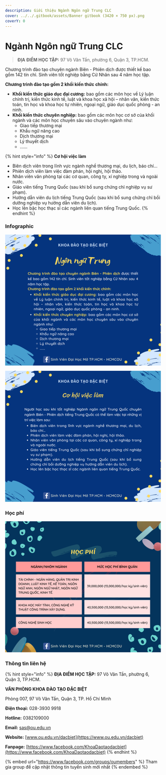 ```yaml
---
description: Giới thiệu Ngành Ngôn ngữ Trung CLC
cover: ../../.gitbook/assets/Banner gitbook (3420 × 750 px).png
coverY: 0
---
```


# Ngành Ngôn ngữ Trung CLC

> **ĐỊA ĐIỂM HỌC TẬP:** 97 Võ Văn Tần, phường 6, Quận 3, TP.HCM.

Chương trình đào tạo chuyên ngành Biên - Phiên dịch được thiết kế bao gồm 142 tín chỉ. Sinh viên tốt nghiệp bằng Cử Nhân sau 4 năm học tập.

**Chương trình đào tạo gồm 2 khối kiến thức chính:**

* **Khối kiến thức giáo dục đại cương:** bao gồm các môn học về Lý luận chính trị, kiến thức kinh tế, luật và khoa học xã hội – nhân văn, kiến thức toán, tin học và khoa học tự nhiên, ngoại ngữ, giáo dục quốc phòng - an ninh.
* **Khối kiến thức chuyên nghiệp:** bao gồm các môn học cơ sở của khối ngành và các môn học chuyên sâu vào chuyên ngành như:
  * Giao tiếp thương mại
  * Khẩu ngữ nâng cao
  * Dịch thương mại
  * Lý thuyết dịch
  * ......

{% hint style="info" %}
**Cơ hội việc làm**

* Biên dịch viên trong lĩnh vực ngành nghề thương mại, du lịch, báo chí…
* Phiên dịch viên làm việc đàm phán, hội nghị, hội thảo.
* Nhân viên văn phòng tại các cơ quan, công ty, xí nghiệp trong và ngoài nước.
* Giáo viên tiếng Trung Quốc (sau khi bổ sung chứng chỉ nghiệp vụ sư phạm).
* Hướng dẫn viên du lịch tiếng Trung Quốc (sau khi bổ sung chứng chỉ bồi dưỡng nghiệp vụ hướng dẫn viên du lịch).
* Học lên bậc học thạc sĩ các ngành liên quan tiếng Trung Quốc.
{% endhint %}

### Infographic

![1](<../../.gitbook/assets/43 - Ngôn ngữ Trung.png>)

![2](<../../.gitbook/assets/44 - Ngôn ngữ Trung.png>)

### Học phí

![Học phí](<../../.gitbook/assets/48 - học phí.png>)

### Thông tin liên hệ

{% hint style="info" %}
**ĐỊA ĐIỂM HỌC TẬP:** 97 Võ Văn Tần, phường 6, Quận 3, TP.HCM.

**VĂN PHÒNG KHOA ĐÀO TẠO ĐẶC BIỆT**&#x20;

Phòng 007, 97 Võ Văn Tần, Quận 3, TP. Hồ Chí Minh

**Điện thoại:** 028-3930 9918

**Hotline:** 0382109000

**Email:** sas@ou.edu.vn

**Website:** [www.ou.edu.vn/dacbiet](https://www.ou.edu.vn/dacbiet)

**Fanpage:** [https://www.facebook.com/KhoaDaotaodacbiet](https://www.facebook.com/KhoaDaotaodacbiet)
{% endhint %}

{% embed url="https://www.facebook.com/groups/oumembers" %}
Tham gia group để cập nhật thông tin tuyển sinh mới nhất
{% endembed %}
